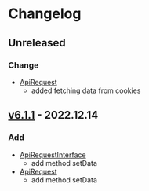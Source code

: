 # Changelog
## Unreleased
### Change
- [ApiRequest](src/Utility/ApiRequest.php)
  - added fetching data from cookies

## [v6.1.1] - 2022.12.14
### Add
- [ApiRequestInterface](src/Utility/ApiRequestInterface.php)
  - add method setData
- [ApiRequest](src/Utility/ApiRequest.php)
  - add method setData

[v6.1.1]: https://github.com/grzegorz-jamroz/sf-api-bundle/releases/tag/v6.1.1]
